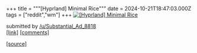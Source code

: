 +++
title = """[Hyprland] Minimal Rice"""
date = 2024-10-21T18:47:03.000Z
tags = ["reddit","wm"]
+++
[![[Hyprland] Minimal Rice](https://preview.redd.it/jlnwo9sqn5wd1.png?width=640&crop=smart&auto=webp&s=76856a6f977b36748eaf9407b0ab31b345010be8 "[Hyprland] Minimal Rice")](https://www.reddit.com/r/unixporn/comments/1g8xdw1/hyprland_minimal_rice/)

submitted by [/u/Substantial\_Ad\_8818](https://www.reddit.com/user/Substantial_Ad_8818)  
[\[link\]](https://i.redd.it/jlnwo9sqn5wd1.png) [\[comments\]](https://www.reddit.com/r/unixporn/comments/1g8xdw1/hyprland_minimal_rice/)

[[source]](https://www.reddit.com/r/unixporn/comments/1g8xdw1/hyprland_minimal_rice/)
